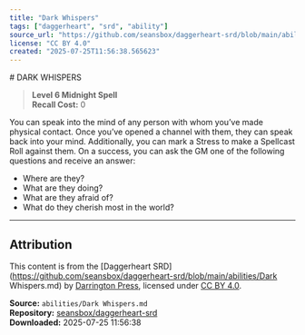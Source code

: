 ```yaml
---
title: "Dark Whispers"
tags: ["daggerheart", "srd", "ability"]
source_url: "https://github.com/seansbox/daggerheart-srd/blob/main/abilities/Dark Whispers.md"
license: "CC BY 4.0"
created: "2025-07-25T11:56:38.565623"
---
```


﻿# DARK WHISPERS

> **Level 6 Midnight Spell**  
> **Recall Cost:** 0

You can speak into the mind of any person with whom you’ve made physical contact. Once you’ve opened a channel with them, they can speak back into your mind. Additionally, you can mark a Stress to make a Spellcast Roll against them. On a success, you can ask the GM one of the following questions and receive an answer:

- Where are they?
- What are they doing?
- What are they afraid of?
- What do they cherish most in the world?

---

## Attribution

This content is from the [Daggerheart SRD](https://github.com/seansbox/daggerheart-srd/blob/main/abilities/Dark Whispers.md) by [Darrington Press](https://darringtonpress.com/), licensed under [CC BY 4.0](https://creativecommons.org/licenses/by/4.0/).

**Source:** `abilities/Dark Whispers.md`  
**Repository:** [seansbox/daggerheart-srd](https://github.com/seansbox/daggerheart-srd)  
**Downloaded:** 2025-07-25 11:56:38

